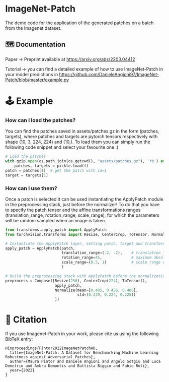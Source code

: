 # **ImageNet-Patch**

The demo code for the application of the generated patches on a batch from the Imagenet dataset.


## :world_map: Documentation

Paper -> Preprint available at https://arxiv.org/abs/2203.04412

Tutorial -> you can find a detailed example of how to use ImageNet-Patch in your model predictions in https://github.com/DanieleAngioni97/ImageNet-Patch/blob/master/example.py

# :joystick: Example

### How can I load the patches?

You can find the patches saved in assets/patches.gz in the form (patches, targets),
where patches and targets are pytorch tensors respectively with shape (10, 3, 224, 224) and (10,).
To load them you can simply run the following code snippet and select your favourite one :)

```python
# Load the patches
with gzip.open(os.path.join(os.getcwd(), "assets/patches.gz"), 'rb') as f:
    patches, targets = pickle.load(f)
patch = patches[1]  # get the patch with id=1
target = targets[1]
```

### How can I use them?

Once a patch is selected it can be used 
instantiating the ApplyPatch module in the preprocessing stack, just before the normalizer!
To do that you have to specify the patch tensor and the affine transformations
ranges (translation_range, rotation_range, scale_range), for which the parameters will be random sampled when an image is taken.


```python
from transforms.apply_patch import ApplyPatch
from torchvision.transforms import Resize, CenterCrop, ToTensor, Normalize, Compose

# Instantiate the ApplyPatch layer, setting patch, target and transforms
apply_patch = ApplyPatch(patch,
                         translation_range=(.2, .2),    # translation fraction wrt image dimensions
                         rotation_range=45,             # maximum absolute value of the rotation in degree
                         scale_range=(0.5, 1)           # scale range wrt image dimensions
                         )

# Build the preprocessing stack with ApplyPatch before the normalization step
preprocess = Compose([Resize(256), CenterCrop(224), ToTensor(),
                      apply_patch,
                      Normalize(mean=[0.485, 0.456, 0.406],
                                std=[0.229, 0.224, 0.225])
                      ])
```

# :newspaper: Citation

If you use Imagenet-Patch in your work, please cite us using the following BibTeX entry:

```
@inproceedings{Pintor2022ImageNetPatchAD,
  title={ImageNet-Patch: A Dataset for Benchmarking Machine Learning Robustness against Adversarial Patches},
  author={Maura Pintor and Daniele Angioni and Angelo Sotgiu and Luca Demetrio and Ambra Demontis and Battista Biggio and Fabio Roli},
  year={2022}
}
```
